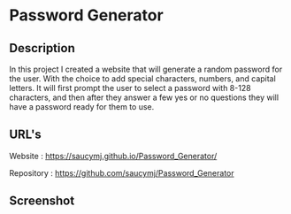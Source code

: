 # Password Generator

## Description
In this project I created a website that will generate a random password for the user. With the choice to add special characters, numbers, and capital letters. It will first prompt the user to select a password with 8-128 characters, and then after they answer a few yes or no questions they will have a password ready for them to use.


## URL's
Website : https://saucymj.github.io/Password_Generator/

Repository : https://github.com/saucymj/Password_Generator


## Screenshot
